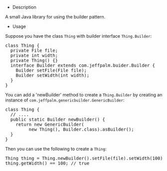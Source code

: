 * Description

A small Java library for using the builder pattern.

* Usage

Suppose you have the class <code>Thing</code> with builder 
interface <code>Thing.Builder</code>:

<pre>
class Thing {
  private File file;
  private int width;
  private Thing() {}
  interface Builder extends com.jeffpalm.buider.Builder {
    Builder setFile(File file);
    Builder setWidth(int width);
  }
}
</pre>

You can add a 'newBuilder' method to create a <code>Thing.Builder</code>
by creating an instance  of 
<code>com.jeffpalm.genericbuilder.GenericBuilder</code>:

<pre>
class Thing {
  // ....
  public static Builder newBuilder() {
    return new GenericBuilder<Builder>(
         new Thing(), Builder.class).asBuilder();
  }
}
</pre>

Then you can use the following to create a <code>Thing</code>:

<pre>
Thing thing = Thing.newBuilder().setFile(file).setWidth(100).build();
thing.getWidth() == 100; // true
</pre>
